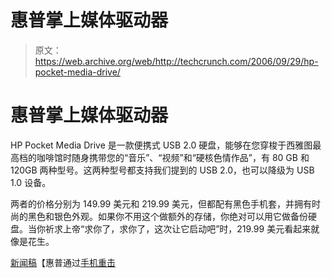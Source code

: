 # 惠普掌上媒体驱动器

> 原文：<https://web.archive.org/web/http://techcrunch.com/2006/09/29/hp-pocket-media-drive/>

# 惠普掌上媒体驱动器

HP Pocket Media Drive 是一款便携式 USB 2.0 硬盘，能够在您穿梭于西雅图最高档的咖啡馆时随身携带您的“音乐”、“视频”和“硬核色情作品”，有 80 GB 和 120GB 两种型号。这两种型号都支持我们提到的 USB 2.0，也可以降级为 USB 1.0 设备。

两者的价格分别为 149.99 美元和 219.99 美元，但都配有黑色手机套，并拥有时尚的黑色和银色外观。如果你不用这个做额外的存储，你绝对可以用它做备份硬盘。当你祈求上帝“求你了，求你了，这次让它启动吧”时，219.99 美元看起来就像是花生。

[新闻稿](https://web.archive.org/web/20130627211718/http://www.hp.com/hpinfo/newsroom/press/2006/060928d.html)【惠普通过[手机重击](https://web.archive.org/web/20130627211718/http://www.mobilewhack.com/reviews/hp_pocket_media_drive.html)